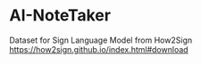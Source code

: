 # AI-NoteTaker
Dataset for Sign Language Model from How2Sign 
https://how2sign.github.io/index.html#download